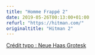 ```yaml
---
title: "Homme Frappé 2"
date: 2019-05-26T00:13:00+01:00
refurl: "https://hitman.com/"
originaltitle: "Hitman 2"
---
```


[Crédit typo : Neue Haas Grotesk](https://fonts.adobe.com/fonts/neue-haas-grotesk)